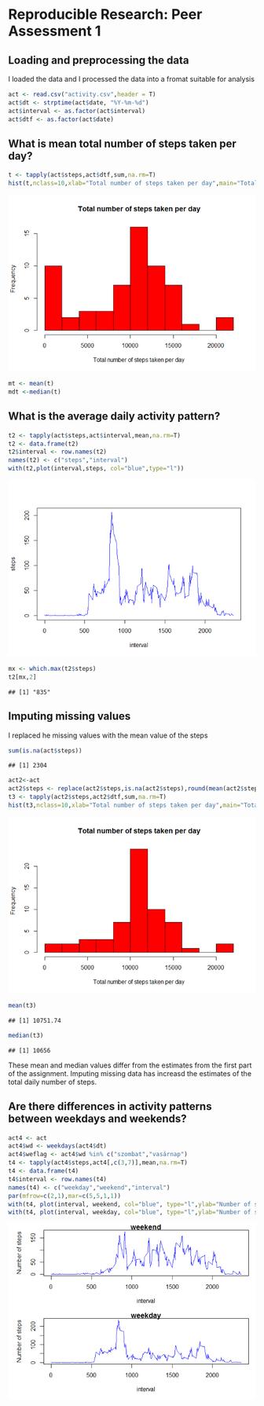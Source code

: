# Reproducible Research: Peer Assessment 1


## Loading and preprocessing the data

I loaded the data and I processed the data into a fromat suitable for analysis


```r
act <- read.csv("activity.csv",header = T)
act$dt <- strptime(act$date, "%Y-%m-%d")
act$interval <- as.factor(act$interval)
act$dtf <- as.factor(act$date)
```


## What is mean total number of steps taken per day?


```r
t <- tapply(act$steps,act$dtf,sum,na.rm=T)
hist(t,nclass=10,xlab="Total number of steps taken per day",main="Total number of steps taken per day",col="red")
```

![](PA1_template_files/figure-html/totalstep-1.png) 

```r
mt <- mean(t)
mdt <-median(t)
```




## What is the average daily activity pattern?


```r
t2 <- tapply(act$steps,act$interval,mean,na.rm=T)
t2 <- data.frame(t2)
t2$interval <- row.names(t2)
names(t2) <- c("steps","interval")
with(t2,plot(interval,steps, col="blue",type="l"))
```

![](PA1_template_files/figure-html/aveact-1.png) 

```r
mx <- which.max(t2$steps)
t2[mx,2]
```

```
## [1] "835"
```

## Imputing missing values

I replaced he missing values with the mean value of the steps

```r
sum(is.na(act$steps))  
```

```
## [1] 2304
```

```r
act2<-act
act2$steps <- replace(act2$steps,is.na(act2$steps),round(mean(act2$steps,na.rm=T),0))
t3 <- tapply(act2$steps,act2$dtf,sum,na.rm=T)
hist(t3,nclass=10,xlab="Total number of steps taken per day",main="Total number of steps taken per day",col="red")
```

![](PA1_template_files/figure-html/missingv-1.png) 

```r
mean(t3)
```

```
## [1] 10751.74
```

```r
median(t3)
```

```
## [1] 10656
```
These mean and median values differ from the estimates from the first part of the assignment. Imputing missing data has increasd the estimates of the total daily number of steps.



## Are there differences in activity patterns between weekdays and weekends?


```r
act4 <- act
act4$wd <- weekdays(act4$dt)
act4$weflag <- act4$wd %in% c("szombat","vasárnap")
t4 <- tapply(act4$steps,act4[,c(3,7)],mean,na.rm=T)
t4 <- data.frame(t4)
t4$interval <- row.names(t4)
names(t4) <- c("weekday","weekend","interval")
par(mfrow=c(2,1),mar=c(5,5,1,1))
with(t4, plot(interval, weekend, col="blue", type="l",ylab="Number of steps", main="weekend"))
with(t4, plot(interval, weekday, col="blue", type="l",ylab="Number of steps", main="weekday"))
```

![](PA1_template_files/figure-html/weekends-1.png) 
